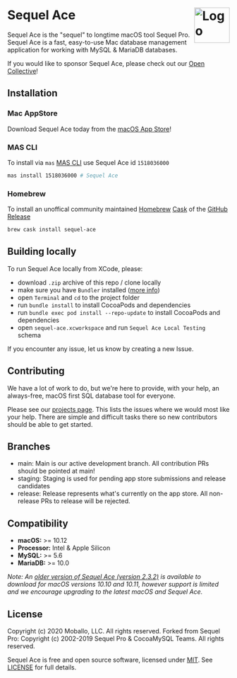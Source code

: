 Sequel Ace <img alt="Logo" src="https://sequel-ace.com/images/appIcon-1024.png" align="right" height="80">
=======

Sequel Ace is the "sequel" to longtime macOS tool Sequel Pro.
Sequel Ace is a fast, easy-to-use Mac database management application for working with MySQL & MariaDB databases.

If you would like to sponsor Sequel Ace, please check out our [Open Collective](https://opencollective.com/sequel-ace)!

## Installation

### Mac AppStore

Download Sequel Ace today from the [macOS App Store](https://apps.apple.com/us/app/sequel-ace/id1518036000?ls=1)!

### MAS CLI

To install via `mas` [MAS CLI](https://github.com/mas-cli/mas) use Sequel Ace id `1518036000`

```sh
mas install 1518036000 # Sequel Ace
```

### Homebrew

To install an unoffical community maintained [Homebrew](https://brew.sh) [Cask](https://github.com/Homebrew/homebrew-cask) of the [GitHub Release](https://github.com/sequel-ace/sequel-ace/releases)

```sh
brew cask install sequel-ace
```

## Building locally

To run Sequel Ace locally from XCode, please:
- download `.zip` archive of this repo / clone locally
- make sure you have `Bundler` installed ([more info](https://bundler.io))
- open `Terminal` and `cd` to the project folder
- run `bundle install` to install CocoaPods and dependencies
- run `bundle exec pod install --repo-update` to install CocoaPods and dependencies
- open `sequel-ace.xcworkspace` and run `Sequel Ace Local Testing` schema

If you encounter any issue, let us know by creating a new Issue.

## Contributing

We have a lot of work to do, but we're here to provide, with your help, an always-free, macOS first SQL database tool for everyone.

Please see our [projects page](https://github.com/sequel-ace/sequel-ace/projects). This lists the issues where we would most like your help. There are simple and difficult tasks there so new contributors should be able to get started.

## Branches

- main: Main is our active development branch. All contribution PRs should be pointed at main!
- staging: Staging is used for pending app store submissions and release candidates
- release: Release represents what's currently on the app store. All non-release PRs to release will be rejected.

## Compatibility

- **macOS:** >= 10.12
- **Processor:** Intel & Apple Silicon
- **MySQL:** >= 5.6
- **MariaDB:** >= 10.0

_Note: An [older version of Sequel Ace (version 2.3.2)](https://github.com/sequel-ace/sequel-ace/releases) is available to download for macOS versions 10.10 and 10.11, however support is limited and we encourage upgrading to the latest macOS and Sequel Ace._

## License

Copyright (c) 2020 Moballo, LLC.  All rights reserved.
Forked from Sequel Pro: Copyright (c) 2002-2019 Sequel Pro & CocoaMySQL Teams. All rights reserved.

Sequel Ace is free and open source software, licensed under [MIT](https://opensource.org/licenses/MIT). See [LICENSE](https://github.com/sequel-ace/sequel-ace/blob/master/LICENSE) for full details.
